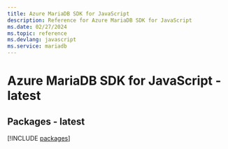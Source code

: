 ```yaml
---
title: Azure MariaDB SDK for JavaScript
description: Reference for Azure MariaDB SDK for JavaScript
ms.date: 02/27/2024
ms.topic: reference
ms.devlang: javascript
ms.service: mariadb
---
```

# Azure MariaDB SDK for JavaScript - latest
## Packages - latest
[!INCLUDE [packages](mariadb-index.md)]
